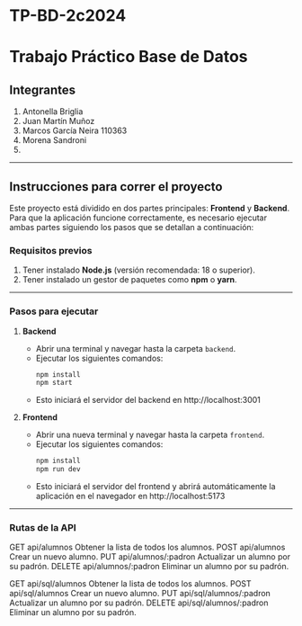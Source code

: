 # TP-BD-2c2024

# Trabajo Práctico Base de Datos

## Integrantes
1. Antonella Briglia 
2. Juan Martín Muñoz
3. Marcos García Neira 110363
4. Morena Sandroni
5. 

---

## Instrucciones para correr el proyecto

Este proyecto está dividido en dos partes principales: **Frontend** y **Backend**. Para que la aplicación funcione correctamente, es necesario ejecutar ambas partes siguiendo los pasos que se detallan a continuación:

### Requisitos previos
1. Tener instalado **Node.js** (versión recomendada: 18 o superior).
2. Tener instalado un gestor de paquetes como **npm** o **yarn**.

---

### Pasos para ejecutar

1. **Backend**
   - Abrir una terminal y navegar hasta la carpeta `backend`.
   - Ejecutar los siguientes comandos:
     ```bash
     npm install
     npm start
     ```
   - Esto iniciará el servidor del backend en http://localhost:3001

2. **Frontend**
   - Abrir una nueva terminal y navegar hasta la carpeta `frontend`.
   - Ejecutar los siguientes comandos:
     ```bash
     npm install
     npm run dev
     ```
   - Esto iniciará el servidor del frontend y abrirá automáticamente la aplicación en el navegador en http://localhost:5173

---

### Rutas de la API

GET	api/alumnos	Obtener la lista de todos los alumnos.
POST	api/alumnos	Crear un nuevo alumno.
PUT	api/alumnos/:padron	Actualizar un alumno por su padrón.
DELETE	api/alumnos/:padron	Eliminar un alumno por su padrón.

GET	api/sql/alumnos	Obtener la lista de todos los alumnos.
POST	api/sql/alumnos	Crear un nuevo alumno.
PUT	api/sql/alumnos/:padron	Actualizar un alumno por su padrón.
DELETE	api/sql/alumnos/:padron	Eliminar un alumno por su padrón.
